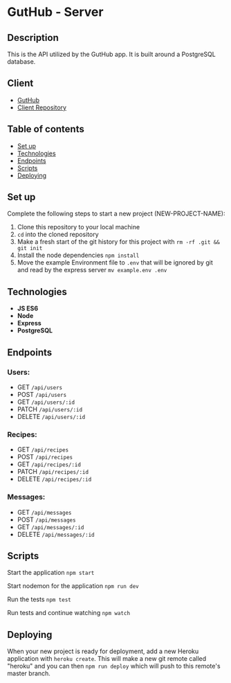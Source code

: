 # GutHub - Server

## Description

This is the API utilized by the GutHub app. It is built around a PostgreSQL database.

## Client
- [GutHub](https://gut-hub.vercel.app/)
- [Client Repository](https://github.com/manniecut/gut-hub)

## Table of contents

*  [Set up](#set-up)
*  [Technologies](#technologies)
*  [Endpoints](#endpoints)
*  [Scripts](#scripts)
*  [Deploying](#deploying)

## Set up

Complete the following steps to start a new project (NEW-PROJECT-NAME):

1. Clone this repository to your local machine
2. `cd` into the cloned repository
3. Make a fresh start of the git history for this project with `rm -rf .git && git init`
4. Install the node dependencies `npm install`
5. Move the example Environment file to `.env` that will be ignored by git and read by the express server `mv example.env .env`

## Technologies

- **JS ES6**
- **Node**
- **Express**
- **PostgreSQL**

## Endpoints

### Users:
 - GET `/api/users`
 - POST `/api/users`
 - GET `/api/users/:id`
 - PATCH `/api/users/:id`
 - DELETE `/api/users/:id`
### Recipes:
 - GET `/api/recipes`
 - POST `/api/recipes`
 - GET `/api/recipes/:id`
 - PATCH `/api/recipes/:id`
 - DELETE `/api/recipes/:id`
### Messages:
 - GET `/api/messages`
 - POST `/api/messages`
 - GET `/api/messages/:id`
 - DELETE `/api/messages/:id`

## Scripts

Start the application `npm start`

Start nodemon for the application `npm run dev`

Run the tests `npm test`

Run tests and continue watching `npm watch`

## Deploying

When your new project is ready for deployment, add a new Heroku application with `heroku create`. This will make a new git remote called "heroku" and you can then `npm run deploy` which will push to this remote's master branch.
